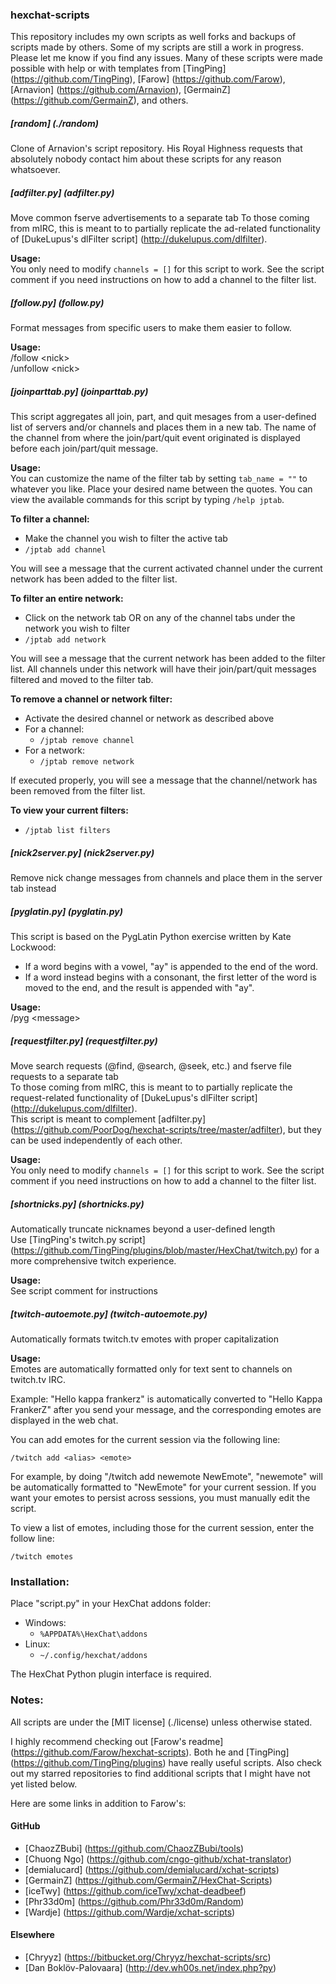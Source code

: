 ### hexchat-scripts
This repository includes my own scripts as well forks and backups of scripts made by others.
Some of my scripts are still a work in progress. Please let me know if you find any issues.
Many of these scripts were made possible with help or with templates from
[TingPing] (https://github.com/TingPing), [Farow] (https://github.com/Farow),
[Arnavion] (https://github.com/Arnavion), [GermainZ] (https://github.com/GermainZ), and others.

##### [random] (./random)
Clone of Arnavion's script repository. His Royal Highness requests that
absolutely nobody contact him about these scripts for any reason whatsoever.

##### [adfilter.py] (adfilter.py)
Move common fserve advertisements to a separate tab	
To those coming from mIRC, this is meant to to partially replicate the ad-related functionality of
[DukeLupus's dlFilter script] (http://dukelupus.com/dlfilter).

__Usage:__	
You only need to modify `channels = []` for this script to work.
See the script comment if you need instructions on how to add a channel to the filter list.

##### [follow.py] (follow.py)
Format messages from specific users to make them easier to follow.

__Usage:__	
/follow &lt;nick&gt;	
/unfollow &lt;nick&gt;

##### [joinparttab.py] (joinparttab.py)
This script aggregates all join, part, and quit mesages from a user-defined list of servers and/or channels and places them in a new tab.
The name of the channel from where the join/part/quit event originated is displayed before each join/part/quit message.

__Usage:__	
You can customize the name of the filter tab by setting `tab_name = ""` to whatever you like.
Place your desired name between the quotes. You can view the available commands for this script by typing `/help jptab`.

**To filter a channel:**	
* Make the channel you wish to filter the active tab
* `/jptab add channel`

You will see a message that the current activated channel under the current network has been added to the filter list.

**To filter an entire network:**	
* Click on the network tab OR on any of the channel tabs under the network you wish to filter
* `/jptab add network`

You will see a message that the current network has been added to the filter list.
All channels under this network will have their join/part/quit messages filtered and moved to the filter tab.

**To remove a channel or network filter:**	
* Activate the desired channel or network as described above
* For a channel:
    * `/jptab remove channel`
* For a network:
    * `/jptab remove network`
    
If executed properly, you will see a message that the channel/network has been removed from the filter list.

**To view your current filters:**	
* `/jptab list filters`

##### [nick2server.py] (nick2server.py)
Remove nick change messages from channels and place them in the server tab instead

##### [pyglatin.py] (pyglatin.py)
This script is based on the PygLatin Python exercise written by Kate Lockwood:
* If a word begins with a vowel, "ay" is appended to the end of the word.
* If a word instead begins with a consonant, the first letter of the word is moved to the end, and the result is appended with "ay".

__Usage:__	
/pyg &lt;message&gt;

##### [requestfilter.py] (requestfilter.py)
Move search requests (@find, @search, @seek, etc.) and fserve file requests to a separate tab	
To those coming from mIRC, this is meant to to partially replicate the request-related functionality of
[DukeLupus's dlFilter script] (http://dukelupus.com/dlfilter).	
This script is meant to complement [adfilter.py] (https://github.com/PoorDog/hexchat-scripts/tree/master/adfilter),
but they can be used independently of each other.

__Usage:__	
You only need to modify `channels = []` for this script to work.
See the script comment if you need instructions on how to add a channel to the filter list.

##### [shortnicks.py] (shortnicks.py)
Automatically truncate nicknames beyond a user-defined length	
Use [TingPing's twitch.py script] (https://github.com/TingPing/plugins/blob/master/HexChat/twitch.py) for a more comprehensive twitch experience.

__Usage:__	
See script comment for instructions

##### [twitch-autoemote.py] (twitch-autoemote.py)
Automatically formats twitch.tv emotes with proper capitalization

__Usage:__	
Emotes are automatically formatted only for text sent to channels on twitch.tv IRC.

Example: "Hello kappa frankerz" is automatically converted to "Hello Kappa FrankerZ" after you send your message,
and the corresponding emotes are displayed in the web chat.

You can add emotes for the current session via the following line:

    /twitch add <alias> <emote>
    
For example, by doing "/twitch add newemote NewEmote", "newemote" will be automatically formatted to "NewEmote" for your current session.
If you want your emotes to persist across sessions, you must manually edit the script.

To view a list of emotes, including those for the current session, enter the follow line:

    /twitch emotes

### Installation:
Place "script.py" in your HexChat addons folder:

* Windows:
    * `%APPDATA%\HexChat\addons`
* Linux:
    * `~/.config/hexchat/addons`

The HexChat Python plugin interface is required.

### Notes:
All scripts are under the [MIT license] (./license) unless otherwise stated.

I highly recommend checking out [Farow's readme] (https://github.com/Farow/hexchat-scripts).
Both he and [TingPing] (https://github.com/TingPing/plugins) have really useful scripts.
Also check out my starred repositories to find additional scripts that I might have not yet listed below.

Here are some links in addition to Farow's:

#### GitHub
* [ChaozZBubi] (https://github.com/ChaozZBubi/tools)
* [Chuong Ngo] (https://github.com/cngo-github/xchat-translator)
* [demialucard] (https://github.com/demialucard/xchat-scripts)
* [GermainZ] (https://github.com/GermainZ/HexChat-Scripts)
* [iceTwy] (https://github.com/iceTwy/xchat-deadbeef)
* [Phr33d0m] (https://github.com/Phr33d0m/Random)
* [Wardje] (https://github.com/Wardje/xchat-scripts)

#### Elsewhere
* [Chryyz] (https://bitbucket.org/Chryyz/hexchat-scripts/src)
* [Dan Boklöv-Palovaara] (http://dev.wh00s.net/index.php?py)